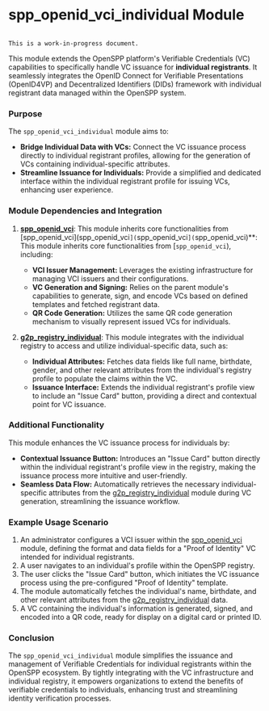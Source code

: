 # spp_openid_vci_individual Module 

```{warning}

This is a work-in-progress document.
```

This module extends the OpenSPP platform's Verifiable Credentials (VC) capabilities to specifically handle VC issuance for **individual registrants**. It seamlessly integrates the OpenID Connect for Verifiable Presentations (OpenID4VP) and Decentralized Identifiers (DIDs) framework with individual registrant data managed within the OpenSPP system.

### Purpose

The `spp_openid_vci_individual` module aims to:

- **Bridge Individual Data with VCs:**  Connect the VC issuance process directly to individual registrant profiles, allowing for the generation of VCs containing individual-specific attributes.
- **Streamline Issuance for Individuals:**  Provide a simplified and dedicated interface within the individual registrant profile for issuing VCs, enhancing user experience.

### Module Dependencies and Integration

1. **[spp_openid_vci](spp_openid_vci)**: This module inherits core functionalities from [spp_openid_vci](spp_openid_vci`](`spp_openid_vci`](`spp_openid_vci)**: This module inherits core functionalities from [`spp_openid_vci`), including:
   - **VCI Issuer Management:** Leverages the existing infrastructure for managing VCI issuers and their configurations.
   - **VC Generation and Signing:** Relies on the parent module's capabilities to generate, sign, and encode VCs based on defined templates and fetched registrant data.
   - **QR Code Generation:** Utilizes the same QR code generation mechanism to visually represent issued VCs for individuals.

2. **[g2p_registry_individual](g2p_registry_individual)**: This module integrates with the individual registry to access and utilize individual-specific data, such as:
   - **Individual Attributes:** Fetches data fields like full name, birthdate, gender, and other relevant attributes from the individual's registry profile to populate the claims within the VC.
   - **Issuance Interface:** Extends the individual registrant's profile view to include an "Issue Card" button, providing a direct and contextual point for VC issuance. 

### Additional Functionality

This module enhances the VC issuance process for individuals by:

- **Contextual Issuance Button:** Introduces an "Issue Card" button directly within the individual registrant's profile view in the registry, making the issuance process more intuitive and user-friendly.
- **Seamless Data Flow:** Automatically retrieves the necessary individual-specific attributes from the [g2p_registry_individual](g2p_registry_individual) module during VC generation, streamlining the issuance workflow.

### Example Usage Scenario

1. An administrator configures a VCI issuer within the [spp_openid_vci](spp_openid_vci) module, defining the format and data fields for a "Proof of Identity" VC intended for individual registrants. 
2. A user navigates to an individual's profile within the OpenSPP registry.
3. The user clicks the "Issue Card" button, which initiates the VC issuance process using the pre-configured "Proof of Identity" template.
4. The module automatically fetches the individual's name, birthdate, and other relevant attributes from the [g2p_registry_individual](g2p_registry_individual) data.
5.  A VC containing the individual's information is generated, signed, and encoded into a QR code, ready for display on a digital card or printed ID. 

### Conclusion

The `spp_openid_vci_individual` module simplifies the issuance and management of Verifiable Credentials for individual registrants within the OpenSPP ecosystem. By tightly integrating with the VC infrastructure and individual registry, it empowers organizations to extend the benefits of verifiable credentials to individuals, enhancing trust and streamlining identity verification processes. 
